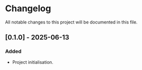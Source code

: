 # Changelog

All notable changes to this project will be documented in this file.

## [0.1.0] - 2025-06-13
### Added
- Project initialisation.